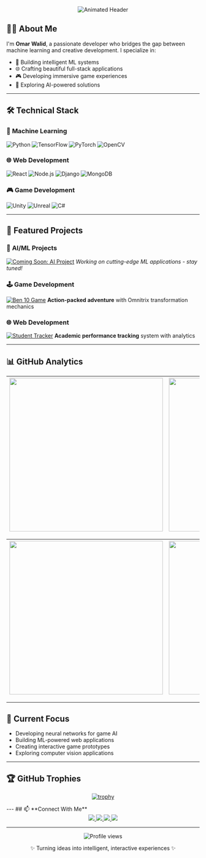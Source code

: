 <div align="center">
  <img src="https://readme-typing-svg.demolab.com?font=Fira+Code&weight=700&size=28&duration=4000&pause=1000&color=00F72D&background=0D111700&center=true&vCenter=true&width=600&lines=Machine+Learning+Engineer;Full-Stack+Developer;Game+Dev+Enthusiast;AI+%26+Creative+Coder" alt="Animated Header" />
</div>

## 👨‍💻 **About Me**
I'm **Omar Walid**, a passionate developer who bridges the gap between machine learning and creative development. I specialize in:
- 🤖 Building intelligent ML systems
- 🌐 Crafting beautiful full-stack applications
- 🎮 Developing immersive game experiences
- 🧠 Exploring AI-powered solutions

---

## 🛠️ **Technical Stack**

### 🤖 **Machine Learning**
![Python](https://img.shields.io/badge/Python-3776AB?style=for-the-badge&logo=python&logoColor=white)
![TensorFlow](https://img.shields.io/badge/TensorFlow-FF6F00?style=for-the-badge&logo=tensorflow&logoColor=white)
![PyTorch](https://img.shields.io/badge/PyTorch-EE4C2C?style=for-the-badge&logo=pytorch&logoColor=white)
![OpenCV](https://img.shields.io/badge/OpenCV-5C3EE8?style=for-the-badge&logo=opencv&logoColor=white)

### 🌐 **Web Development**
![React](https://img.shields.io/badge/React-61DAFB?style=for-the-badge&logo=react&logoColor=black)
![Node.js](https://img.shields.io/badge/Node.js-339933?style=for-the-badge&logo=nodedotjs&logoColor=white)
![Django](https://img.shields.io/badge/Django-092E20?style=for-the-badge&logo=django&logoColor=white)
![MongoDB](https://img.shields.io/badge/MongoDB-47A248?style=for-the-badge&logo=mongodb&logoColor=white)

### 🎮 **Game Development**
![Unity](https://img.shields.io/badge/Unity-100000?style=for-the-badge&logo=unity&logoColor=white)
![Unreal](https://img.shields.io/badge/Unreal-0E1128?style=for-the-badge&logo=unrealengine&logoColor=white)
![C#](https://img.shields.io/badge/C%23-239120?style=for-the-badge&logo=c-sharp&logoColor=white)

---

## 🚀 **Featured Projects**

### 🤖 **AI/ML Projects**
[![Coming Soon: AI Project](https://custom-icon-badges.demolab.com/badge/🚀_New_ML_Project-Coming_Soon-blue?style=for-the-badge&logo=rocket)](https://github.com/omarwalied177)
*Working on cutting-edge ML applications - stay tuned!*

### 🕹️ **Game Development**
[![Ben 10 Game](https://github-readme-stats.vercel.app/api/pin/?username=omarwalied177&repo=Ben10-Game&theme=dark&show_owner=true)](https://github.com/omarwalied177/Ben10-Game)
**Action-packed adventure** with Omnitrix transformation mechanics

### 🌐 **Web Development**
[![Student Tracker](https://github-readme-stats.vercel.app/api/pin/?username=omarwalied177&repo=Student---Tracking---System&theme=dark&show_owner=true)](https://github.com/omarwalied177/Student---Tracking---System)
**Academic performance tracking** system with analytics

---

## 📊 **GitHub Analytics**
<div align="center">
  
| <img src="https://github-readme-stats.vercel.app/api?username=omarwalied177&show_icons=true&theme=radical&hide_border=true" width="400" /> | <img src="https://github-readme-streak-stats.herokuapp.com/?user=omarwalied177&theme=radical&hide_border=true" width="400" /> |
| ------------- | ------------- |

| <img src="https://github-readme-stats.vercel.app/api/top-langs/?username=omarwalied177&layout=compact&theme=radical&hide_border=true" width="400" /> | <img src="https://github-profile-summary-cards.vercel.app/api/cards/productive-time?username=omarwalied177&theme=radical&utcOffset=8" width="400" /> |
| ------------- | ------------- |

</div>

---

## 🌟 **Current Focus**
- Developing neural networks for game AI
- Building ML-powered web applications
- Creating interactive game prototypes
- Exploring computer vision applications

---

## 🏆 **GitHub Trophies**
<div align="center">
  
[![trophy](https://github-profile-trophy.vercel.app/?username=omarwalied177&theme=onedark&no-bg=true&no-frame=true&column=8&margin-w=15&margin-h=15&rank=SECRET,SSS,SS,S,AAA,AA,A,B,C)](https://github.com/ryo-ma/github-profile-trophy)

</div>
---
## 📫 **Connect With Me**
<div align="center">
  <a href="mailto:omarwalied373@gmail.com">
    <img src="https://img.shields.io/badge/Gmail-D14836?style=for-the-badge&logo=gmail&logoColor=white" />
  </a>
  <a href="https://linkedin.com/in/topengomar">
    <img src="https://img.shields.io/badge/LinkedIn-0077B5?style=for-the-badge&logo=linkedin&logoColor=white" />
  </a>
  <a href="https://twitter.com/onlyyengg">
    <img src="https://img.shields.io/badge/Twitter-1DA1F2?style=for-the-badge&logo=twitter&logoColor=white" />
  </a>
  <a href="https://github.com/omarwalied177">
    <img src="https://img.shields.io/badge/GitHub-100000?style=for-the-badge&logo=github&logoColor=white" />
  </a>
</div>

---

<div align="center">
  <img src="https://komarev.com/ghpvc/?username=omarwalied177&label=Profile+Views&color=blueviolet&style=flat" alt="Profile views" /> 
  <p>✨ Turning ideas into intelligent, interactive experiences ✨</p>
</div>
